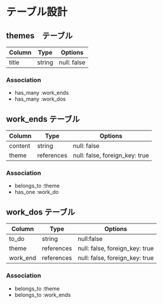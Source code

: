 # テーブル設計

## themes　テーブル

| Column   | Type       | Options                        |
| ---------| -----------| ------------------------------ |
| title    | string     | null: false                    |

### Association

- has_many :work_ends
- has_many :work_dos

## work_ends テーブル

| Column  | Type       | Options                        |
| ------- | -----------| ------------------------------ |
| content | string     | null: false                    |
| theme   | references | null: false, foreign_key: true |

### Association

- belongs_to :theme
- has_one :work_do

## work_dos テーブル

| Column   | Type       | Options                        |
| -------- | ---------- | ------------------------------ |
| to_do    | string     | null:false                     |
| theme    | references | null: false, foreign_key: true |
| work_end | references | null: false, foreign_key: true |

### Association

- belongs_to :theme
- belongs_to :work_ends